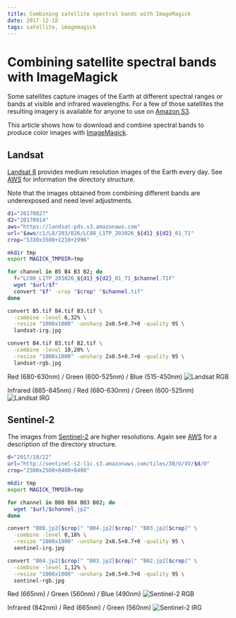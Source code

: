 ```yaml
---
title: Combining satellite spectral bands with ImageMagick
date: 2017-12-18
tags: satellite, imagemagick
---
```


# Combining satellite spectral bands with ImageMagick

Some satellites capture images of the Earth at different spectral ranges or
bands at visible and infrared wavelengths. For a few of those satellites the
resulting imagery is available for anyone to use on [Amazon S3][1].

This article shows how to download and combine spectral bands to produce color
images with [ImageMagick][2].


## Landsat

[Landsat 8][3] provides medium resolution images of the Earth every day.  See
[AWS][4] for information the directory structure.

Note that the images obtained from combining different bands are underexposed
and need level adjustments.

```bash
d1="20170827"
d2="20170914"
aws="https://landsat-pds.s3.amazonaws.com"
url="$aws/c1/L8/203/026/LC08_L1TP_203026_${d1}_${d2}_01_T1"
crop="5330x3500+1210+2996"

mkdir tmp
export MAGICK_TMPDIR=tmp

for channel in B5 B4 B3 B2; do
  f="LC08_L1TP_203026_${d1}_${d2}_01_T1_$channel.TIF"
  wget "$url/$f"
  convert "$f" -crop "$crop" "$channel.tif"
done

convert B5.tif B4.tif B3.tif \
  -combine -level 6,32% \
  -resize "1000x1000" -unsharp 2x0.5+0.7+0 -quality 95 \
  landsat-irg.jpg

convert B4.tif B3.tif B2.tif \
  -combine -level 10,20% \
  -resize "1000x1000" -unsharp 2x0.5+0.7+0 -quality 95 \
  landsat-rgb.jpg
```

Red (680-630nm) / Green (600-525nm) / Blue (515-450nm)
![Landsat RGB](/images/landsat-rgb.jpg)

Infrared (885-845nm) / Red (680-630nm) / Green (600-525nm)
![Landsat IRG](/images/landsat-irg.jpg)


## Sentinel-2

The images from [Sentinel-2][5] are higher resolutions. Again see [AWS][6] for
a description of the directory structure.

```bash
d="2017/10/22"
url="http://sentinel-s2-l1c.s3.amazonaws.com/tiles/30/U/VV/$d/0"
crop="2500x2500+8480+8480"

mkdir tmp
export MAGICK_TMPDIR=tmp

for channel in B08 B04 B03 B02; do
  wget "$url/$channel.jp2"
done

convert "B08.jp2[$crop]" "B04.jp2[$crop]" "B03.jp2[$crop]" \
  -combine -level 0,18% \
  -resize "1000x1000" -unsharp 2x0.5+0.7+0 -quality 95 \
  sentinel-irg.jpg

convert "B04.jp2[$crop]" "B03.jp2[$crop]" "B02.jp2[$crop]" \
  -combine -level 1,12% \
  -resize "1000x1000" -unsharp 2x0.5+0.7+0 -quality 95 \
  sentinel-rgb.jpg
```

Red (665nm) / Green (560nm) / Blue (490nm)
![Sentinel-2 RGB](/images/sentinel-rgb.jpg)

Infrared (842nm) / Red (665nm) / Green (560nm)
![Sentinel-2 IRG](/images/sentinel-irg.jpg)


[1]: https://aws.amazon.com/earth/
[2]: http://www.imagemagick.org
[3]: https://en.wikipedia.org/wiki/Landsat_8
[4]: https://aws.amazon.com/public-datasets/landsat/
[5]: https://en.wikipedia.org/wiki/Sentinel-2
[6]: https://aws.amazon.com/public-datasets/sentinel-2/
